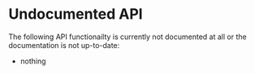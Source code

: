 # Undocumented API
The following API functionailty is currently not documented at all or the documentation is not up-to-date: 

* nothing